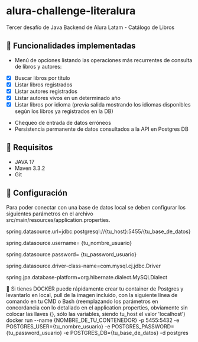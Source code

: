 # alura-challenge-literalura
Tercer desafío de Java Backend de Alura Latam - Catálogo de Libros
 

## 🎯 Funcionalidades implementadas
- Menú de opciones listando las operaciones más recurrentes de consulta de libros y autores:
 - [x] Buscar libros por título
 - [x] Listar libros registrados
 - [x] Listar autores registrados
 - [x] Listar autores vivos en un determinado año
 - [x] Listar libros por idioma (previa salida mostrando los idiomas disponibles según los libros ya registrados en la DB)
- Chequeo de entrada de datos erróneos
- Persistencia permanente de datos consultados a la API en Postgres DB
 
## 🔎 Requisitos
- JAVA 17
- Maven 3.3.2
- Git

## 🔩 Configuración
Para poder conectar con una base de datos local se deben configurar los siguientes parámetros en el archivo src/main/resources/application.properties.

spring.datasource.url=jdbc:postgresql://{tu_host}:5455/{tu_base_de_datos}

spring.datasource.username= {tu_nombre_usuario} 

spring.datasource.password= {tu_password_usuario}

spring.datasource.driver-class-name=com.mysql.cj.jdbc.Driver

spring.jpa.database-platform=org.hibernate.dialect.MySQLDialect


🤘 Si tienes DOCKER puede rápidamente crear tu container de Postgres y levantarlo en local, pull de la imagen incluido, con la siguiente línea de comando en tu CMD o Bash 
(reemplazando los parámetros en concordancia con lo detallado en el application.properties, obviamente sin colocar las llaves {}, sólo las variables, siendo tu_host el valor 'localhost')
docker run --name {NOMBRE_DE_TU_CONTENEDOR} -p 5455:5432 -e POSTGRES_USER={tu_nombre_usuario} -e POSTGRES_PASSWORD={tu_password_usuario} -e POSTGRES_DB={tu_base_de_datos} -d postgres
 
